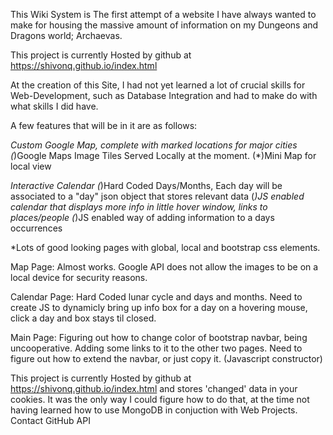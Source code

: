 This Wiki System is The first attempt of a website I have always wanted to make for housing the massive amount of information on my Dungeons and Dragons world; Archaevas.  


 This project is currently Hosted by github at https://shivonq.github.io/index.html

At the creation of this Site, I had not yet learned a lot of crucial skills for Web-Development, such as Database Integration and had to make do with what skills I did have.

A few features that will be in it are as follows:

*Custom Google Map, complete with marked locations for major cities
    (*)Google Maps Image Tiles Served Locally at the moment.
    (*)Mini Map for local view

*Interactive Calendar
    (*)Hard Coded Days/Months, Each day will be associated to a "day" json object that stores relevant data
    (*)JS enabled calendar that displays more info in little hover window, links to places/people
    (*)JS enabled way of adding information to a days occurrences

*Lots of good looking pages with global, local and bootstrap css elements.

Map Page:
   Almost works.
   Google API does not allow the images to be on a local device for security reasons.

Calendar Page:
  Hard Coded lunar cycle and days and months.
  Need to create JS to dynamicly bring up info box for a day on a hovering mouse, click a day and box stays til closed.

 Main Page:
   Figuring out how to change color of bootstrap navbar, being uncooperative.
   Adding some links to it to the other two pages.
   Need to figure out how to extend the navbar, or just copy it. (Javascript constructor)
   
   
 This project is currently Hosted by github at https://shivonq.github.io/index.html
 and stores 'changed' data in your cookies. It was the only way I could figure how to do that, at the time not having learned how to use MongoDB in conjuction with Web Projects. 
Contact GitHub API 
